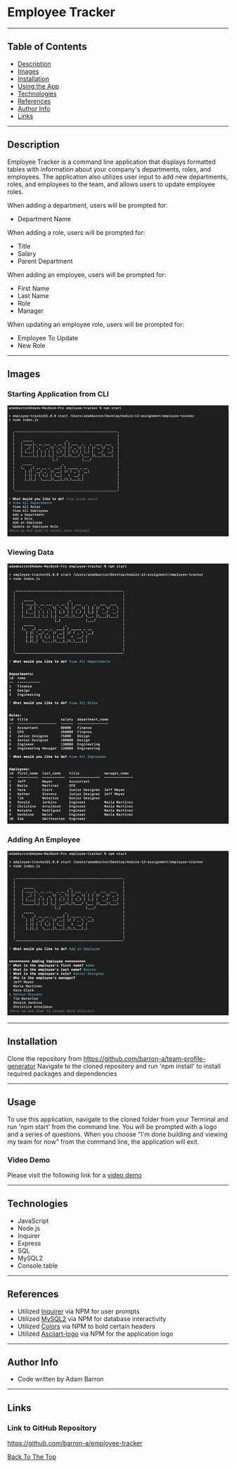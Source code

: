 # Employee Tracker

---

## Table of Contents

- [Description](#description)
- [Images](#images)
- [Installation](#installation)
- [Using the App](#usage)
- [Technologies](#technologies)
- [References](#references)
- [Author Info](#author-info)
- [Links](#links)

---

## Description
Employee Tracker is a command line application that displays formatted tables with information about your company's departments, roles, and employees. The application also utilizes user input to add new departments, roles, and employees to the team, and allows users to update employee roles.</br>

When adding a department, users will be prompted for:</br>

* Department Name

When adding a role, users will be prompted for:</br>

* Title
* Salary
* Parent Department

When adding an employee, users will be prompted for:</br>

* First Name
* Last Name
* Role
* Manager

When updating an employee role, users will be prompted for:</br>

* Employee To Update
* New Role

---

## Images

### Starting Application from CLI
![Command to Start Application](/assets/images/application_start.jpg)

### Viewing Data
![Examples of Departments, Roles and Employees](/assets/images/data_in_table_view.jpg)

### Adding An Employee
![Example of new Employee](/assets/images/adding_employee.jpg)

---

## Installation
Clone the repository from https://github.com/barron-a/team-profile-generator
Navigate to the cloned repository and run 'npm install' to install required packages and dependencies

---

## Usage
To use this application, navigate to the cloned folder from your Terminal and run 'npm start' from the command line. You will be prompted with a logo and a series of questions. When you choose "I'm done building and viewing my team for now" from the command line, the application will exit.

### Video Demo
Please visit the following link for a [video demo](https://drive.google.com/file/d/1M-zSkZ4B_CIfD2kNrdAsO7lKI4UmFIaR/view)

---

## Technologies

- JavaScript
- Node.js
- Inquirer
- Express
- SQL
- MySQL2
- Console.table

---

## References

- Utilized [Inquirer](https://www.npmjs.com/package/inquirer) via NPM for user prompts
- Utilized [MySQL2](https://www.npmjs.com/package/mysql2) via NPM for database interactivity
- Utilized [Colors](https://www.npmjs.com/package/colors) via NPM to bold certain headers
- Utilized [Asciiart-logo](https://www.npmjs.com/package/asciiart-logo) via NPM for the application logo

---

## Author Info
- Code written by Adam Barron

---

## Links

### Link to GitHub Repository
https://github.com/barron-a/employee-tracker


[Back To The Top](#Employee-Tracker)
